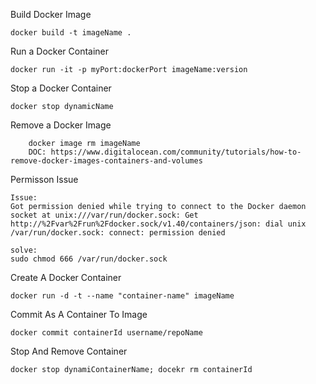 
Build Docker Image

    docker build -t imageName .
    
Run a Docker Container

    docker run -it -p myPort:dockerPort imageName:version

Stop a Docker Container
    
    docker stop dynamicName

Remove a Docker Image

        docker image rm imageName
        DOC: https://www.digitalocean.com/community/tutorials/how-to-remove-docker-images-containers-and-volumes

Permisson Issue

    Issue:
    Got permission denied while trying to connect to the Docker daemon socket at unix:///var/run/docker.sock: Get http://%2Fvar%2Frun%2Fdocker.sock/v1.40/containers/json: dial unix /var/run/docker.sock: connect: permission denied

    solve:
    sudo chmod 666 /var/run/docker.sock

Create A Docker Container

    docker run -d -t --name "container-name" imageName

Commit As A Container To Image
    
    docker commit containerId username/repoName

Stop And Remove Container

    docker stop dynamiContainerName; docekr rm containerId